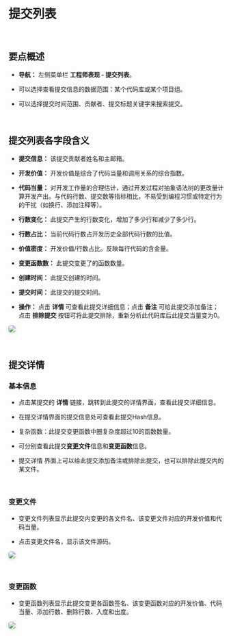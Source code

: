 # 提交列表

<br>

## 要点概述

- **导航：** 左侧菜单栏 **工程师表现 - 提交列表**。

- 可以选择查看提交信息的数据范围：某个代码库或某个项目组。

- 可以选择提交时间范围、贡献者、提交标题关键字来搜索提交。

<br>

## 提交列表各字段含义

- **提交信息：** 该提交贡献者姓名和主邮箱。

- **开发价值：** 开发价值是综合了代码当量和调用关系的综合指数。

- **代码当量：** 对开发工作量的合理估计，通过开发过程对抽象语法树的更改量计算开发产出。与代码行数、提交数等指标相比，不易受到编程习惯或特定行为的干扰（如换行、添加注释等）。

- **行数变化：** 此提交产生的行数变化，增加了多少行和减少了多少行。

- **行数占比：** 当前代码行数占开发历史全部代码行数的比值。

- **价值密度：** 开发价值/行数占比。反映每行代码的含金量。

- **变更函数数：** 此提交变更了的函数数量。

- **创建时间：** 此提交创建的时间。

- **提交时间：** 此提交的提交时间。

- **操作：** 点击 **详情** 可查看此提交详细信息；点击 **备注** 可给此提交添加备注；点击 **排除提交** 按钮可将此提交排除，重新分析此代码库后此提交当量变为0。

<img style="border-radius: 0.3125em;
    box-shadow: 0 2px 4px 0 rgba(34,36,38,.12),0 2px 10px 0 rgba(34,36,38,.08);" src="https://release-notes.oss-cn-zhangjiakou.aliyuncs.com/img/Commit1.png" />
    
<br>

## 提交详情

### 基本信息

- 点击某提交的 **详情** 链接，跳转到此提交的详情界面，查看此提交详细信息。

- 在提交详情界面的提交信息处可查看此提交Hash信息。

- 复杂函数：此提交变更函数中圈复杂度超过10的函数数量。

- 可分别查看此提交**变更文件**信息和**变更函数**信息。

- 提交详情 界面上可以给此提交添加备注或排除此提交，也可以排除此提交内的某文件。

<br>

### 变更文件

- 变更文件列表显示此提交内变更的各文件名、该变更文件对应的开发价值和代码当量。

- 点击变更文件名，显示该文件源码。

<img style="border-radius: 0.3125em;
    box-shadow: 0 2px 4px 0 rgba(34,36,38,.12),0 2px 10px 0 rgba(34,36,38,.08);" src="https://release-notes.oss-cn-zhangjiakou.aliyuncs.com/img/Commit2.png" />

<br>

### 变更函数

- 变更函数列表显示此提交变更各函数签名、该变更函数对应的开发价值、代码当量、添加行数、删除行数、入度和出度。

<img style="border-radius: 0.3125em;
    box-shadow: 0 2px 4px 0 rgba(34,36,38,.12),0 2px 10px 0 rgba(34,36,38,.08);" src="https://release-notes.oss-cn-zhangjiakou.aliyuncs.com/img/Commit3.png" />
